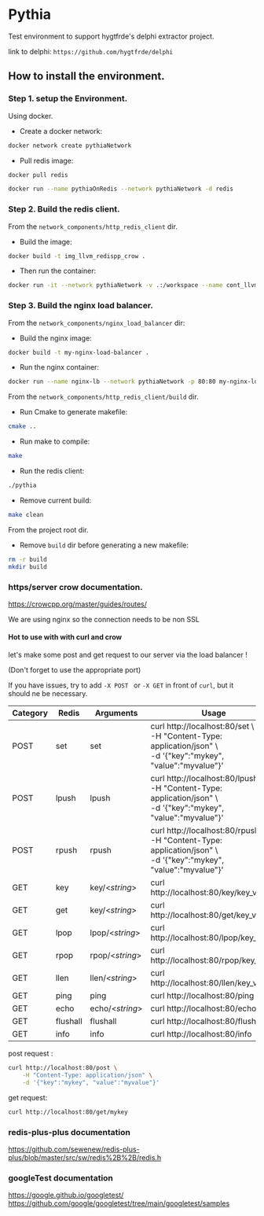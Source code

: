 # Pythia
Test environment to support hygtfrde's delphi extractor project.

link to delphi: ``https://github.com/hygtfrde/delphi``


## How to install the environment.

### Step 1. setup the Environment.
Using docker.

- Create a docker network:
```bash
docker network create pythiaNetwork
```

- Pull redis image: 
```bash
docker pull redis
```

```bash
docker run --name pythiaOnRedis --network pythiaNetwork -d redis
```

### Step 2. Build the redis client.


From the ``network_components/http_redis_client`` dir.
- Build the image:
```bash
docker build -t img_llvm_redispp_crow .
```

- Then run the container:
```bash
docker run -it --network pythiaNetwork -v .:/workspace --name cont_llvm_redispp_crow img_llvm_redispp_crow /bin/bash
```


### Step 3. Build the nginx load balancer.

From the ``network_components/nginx_load_balancer`` dir:

- Build the nginx image:
```bash
docker build -t my-nginx-load-balancer .
```

- Run the nginx container:
```bash
docker run --name nginx-lb --network pythiaNetwork -p 80:80 my-nginx-load-balancer
```




From the ``network_components/http_redis_client/build`` dir.

- Run Cmake to generate makefile:
``` bash
cmake ..
```

- Run make to compile:
```bash
make
```

- Run the redis client:
```bash
./pythia
```

- Remove current build:
```bash
make clean
```

From the project root dir.
- Remove ``build`` dir before generating a new makefile:
```bash
rm -r build
mkdir build
```


### https/server crow documentation.

https://crowcpp.org/master/guides/routes/

We are using nginx so the connection needs to be non SSL


#### Hot to use with with curl and crow  

let's make some post and get request to our server via the load balancer !

(Don't forget to use the appropriate port)

If you have issues, try to add ``-X POST `` or ``-X GET`` in front of ``curl``, but it should ne be necessary. 

| Category | Redis    | Arguments       | Usage           |
| -------- | -------- | --------------- | --------------- |
| POST     | set      | set             | curl http://localhost:80/set \ <br> -H "Content-Type: application/json" \ <br> -d '{"key":"mykey", "value":"myvalue"}'|
| POST     | lpush    | lpush           | curl http://localhost:80/lpush \ <br> -H "Content-Type: application/json" \ <br> -d '{"key":"mykey", "value":"myvalue"}'|
| POST     | rpush    | rpush           | curl http://localhost:80/rpush \ <br> -H "Content-Type: application/json" \ <br> -d '{"key":"mykey", "value":"myvalue"}'|
| GET      | key      | key/<_string_>  | curl http://localhost:80/key/key_value|
| GET      | get      | key/<_string_>  | curl http://localhost:80/get/key_value|
| GET      | lpop     | lpop/<_string_> | curl http://localhost:80/lpop/key_value|
| GET      | rpop     | rpop/<_string_> | curl http://localhost:80/rpop/key_value|
| GET      | llen     | llen/<_string_> | curl http://localhost:80/llen/key_value|
| GET      | ping     | ping            | curl http://localhost:80/ping|
| GET      | echo     | echo/<_string_> | curl http://localhost:80/echo/msg|
| GET      | flushall | flushall        | curl http://localhost:80/flushall|
| GET      | info     | info            | curl http://localhost:80/info|


post request :

```sh
curl http://localhost:80/post \
    -H "Content-Type: application/json" \
    -d '{"key":"mykey", "value":"myvalue"}'
```

get request:
```sh
curl http://localhost:80/get/mykey
```


### redis-plus-plus documentation

https://github.com/sewenew/redis-plus-plus/blob/master/src/sw/redis%2B%2B/redis.h

### googleTest documentation
https://google.github.io/googletest/
https://github.com/google/googletest/tree/main/googletest/samples
